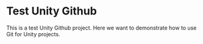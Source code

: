 # Test Unity Github

This is a test Unity Github project. Here we want to demonstrate how to use Git for Unity projects.
